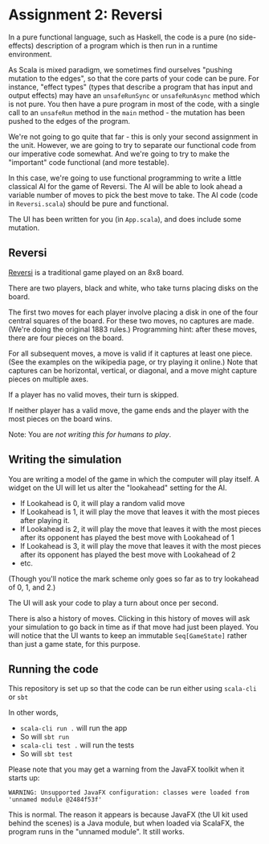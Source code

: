# Assignment 2: Reversi

In a pure functional language, such as Haskell, the code is a pure (no side-effects) description of a program which is
then run in a runtime environment.

As Scala is mixed paradigm, we sometimes find ourselves "pushing mutation to the edges", so that the core parts of your code
can be pure. For instance, "effect types" (types that describe a program that has input and output effects) may have an 
`unsafeRunSync` or `unsafeRunAsync` method which is not pure. You then have a pure program in most of the code, with a 
single call to an `unsafeRun` method in the `main` method - the mutation has been pushed to the edges of the program.

We're not going to go quite that far - this is only your second assignment in the unit. However, we are going to try
to separate our functional code from our imperative code somewhat. And we're going to try to make the "important"
code functional (and more testable).

In this case, we're going to use functional programming to write a little classical AI for the game of Reversi. 
The AI will be able to look ahead a variable number of moves to pick the best move to take.
The AI code (code in `Reversi.scala`) should be pure and functional.

The UI has been written for you (in `App.scala`), and does include some mutation.

## Reversi

[Reversi](https://en.wikipedia.org/wiki/Reversi) is a traditional game played on an 8x8 board.

There are two players, black and white, who take turns placing disks on the board.

The first two moves for each player involve placing a disk in one of the four central squares of the board. For these two moves,
no captures are made. (We're doing the original 1883 rules.) Programming hint: after these moves, there are four pieces on the board.

For all subsequent moves, a move is valid if it captures at least one piece. (See the examples on the wikipedia page, or try playing it online.)
Note that captures can be horizontal, vertical, or diagonal, and a move might capture pieces on multiple axes.

If a player has no valid moves, their turn is skipped.

If neither player has a valid move, the game ends and the player with the most pieces on the board wins.

Note: You are *not writing this for humans to play*.

## Writing the simulation

You are writing a model of the game in which the computer will play itself. A widget on the UI will let us alter the "lookahead" setting for the AI.

* If Lookahead is 0, it will play a random valid move
* If Lookahead is 1, it will play the move that leaves it with the most pieces after playing it.
* If Lookahead is 2, it will play the move that leaves it with the most pieces after its opponent has played the best move with Lookahead of 1
* If Lookahead is 3, it will play the move that leaves it with the most pieces after its opponent has played the best move with Lookahead of 2
* etc.

(Though you'll notice the mark scheme only goes so far as to try lookahead of 0, 1, and 2.)

The UI will ask your code to play a turn about once per second. 

There is also a history of moves. Clicking in this history of moves will ask your simulation to go back in time as if that move had just been played.
You will notice that the UI wants to keep an immutable `Seq[GameState]` rather than just a game state, for this purpose.

## Running the code

This repository is set up so that the code can be run either using `scala-cli` or `sbt`

In other words,

* `scala-cli run .` will run the app
* So will `sbt run`
* `scala-cli test .` will run the tests
* So will `sbt test`

Please note that you may get a warning from the JavaFX toolkit when it starts up:

```
WARNING: Unsupported JavaFX configuration: classes were loaded from 'unnamed module @2484f53f'
```

This is normal. The reason it appears is because JavaFX (the UI kit used behind the scenes) is a Java module, but when loaded via ScalaFX, the program runs in the "unnamed module". It still works.


